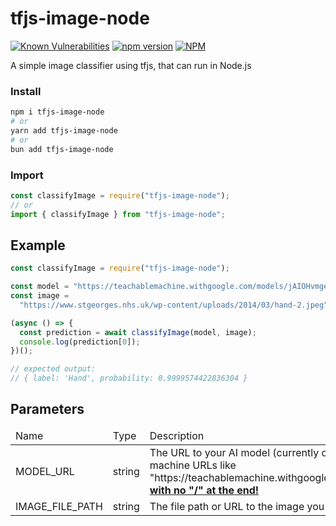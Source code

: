 # tfjs-image-node
[![Known Vulnerabilities](https://snyk.io/test/github/dwyl/hapi-auth-jwt2/badge.svg?targetFile=package.json)](https://snyk.io/test/github/kevinanielsen/tfjs-image-node?targetFile=package.json)
[![npm version](https://badge.fury.io/js/tfjs-image-node.svg)](https://badge.fury.io/js/tfjs-image-node)
[![NPM](https://github.com/kevinanielsen/tfjs-image-node/actions/workflows/npm-publish.yml/badge.svg)](https://github.com/kevinanielsen/tfjs-image-node/actions/workflows/npm-publish.yml/badge.svg)

A simple image classifier using tfjs, that can run in Node.js

### Install

```bash
npm i tfjs-image-node
# or
yarn add tfjs-image-node
# or
bun add tfjs-image-node
```

### Import

```typescript
const classifyImage = require("tfjs-image-node");
// or
import { classifyImage } from "tfjs-image-node";
```

## Example

```typescript
const classifyImage = require("tfjs-image-node");

const model = "https://teachablemachine.withgoogle.com/models/jAIOHvmge";
const image =
  "https://www.stgeorges.nhs.uk/wp-content/uploads/2014/03/hand-2.jpeg";

(async () => {
  const prediction = await classifyImage(model, image);
  console.log(prediction[0]);
})();

// expected output:
// { label: 'Hand', probability: 0.9999574422836304 }
```

## Parameters

<table>
  <thead>
    <tr>
      <td>Name</td>
      <td>Type</td>
      <td>Description</td>  
    </tr>
  </thead>  
  <tdata>
    <tr>
      <td>
        MODEL_URL
      </td>
      <td>
        string
      </td>
      <td>
        The URL to your AI model (currently only supports teachable machine URLs like "https://teachablemachine.withgoogle.com/models/{model_id}" <u><b>with no "/" at the end!</b></u>
      </td>
    </tr>
    <tr>
      <td>
        IMAGE_FILE_PATH
      </td>
      <td>
        string
      </td>
      <td>
        The file path or URL to the image you want classified.
      </td>
    </tr>
  </tdata>
</table>
